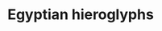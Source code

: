---
title: Egyptian hieroglyphs
Script-type: Logography usable as an abjad
Time-period: c. 3200 BC — AD 400
Direction: right-to-left-script
Languages: Egyptian language
image-url: https://i3.cengjingshi.com/c25ecbf2/c05acaf3/941f98a88038b75b5df571.png
image-url2: https://up.66152.com/allimg/2125/25_1700.jpg
image-url3: https://up.66152.com/allimg/2125/25_1701.jpg
image-url4: https://images.jjl.cn/ugc/2020/0725/20200725091836516.png
layout: exhibit3
---